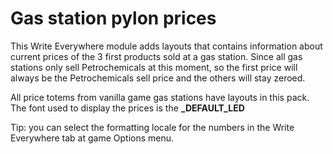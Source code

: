 # Gas station pylon prices

This Write Everywhere module adds layouts that contains information about current prices of the 3 first products sold at a gas station. Since all gas stations only sell Petrochemicals at this moment, so the first price will always be the Petrochemicals sell price and the others will stay zeroed.

All price totems from vanilla game gas stations have layouts in this pack. The font used to display the prices is the **_DEFAULT_LED**

Tip: you can select the formatting locale for the numbers in the  Write Everywhere tab at game Options menu.